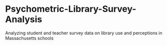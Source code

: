 # Psychometric-Library-Survey-Analysis
Analyzing student and teacher survey data on library use and perceptions in Massachusetts schools
